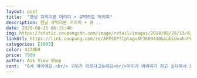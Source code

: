 ```yaml
---
layout: post 
title:  "핸날 큐빅리본 머리띠 + 큐빅하트 머리띠" 
description: 핸날 큐빅리본 머리띠 + 큐 ..
date: 2020-08-15 06:15:40 
img: https://static.coupangcdn.com/image/retail/images/2018/08/28/13/0/dde0a669-7df3-45aa-a980-1a405729bb03.jpg 
linkUrl: https://link.coupang.com/re/AFFSDP?lptag=AF3600438&subid=ahnPublicAsk&pageKey=130314500&itemId=383539352&vendorItemId=3931198467&traceid=V0-113-e57510c2ed9adc42 
categories: [1003] 
color: 4374D9 
price: 7900 
author: Ask View Shop 
cont:  "6세 여아예요.<br/> 귀뒤가 아프다고는해요<br/>아이가 머리띠가 하고 싶다해서 샀는데 힘은 없어요<br/>우선 머리띠는 이뻐요!근데 큐픽이 금방 빠질것 같아서 전 투명 메니큐어를 덧발라 났어요번창하시길^^<br/>잔머리까지 싹올라가네요<br/>제가 쓰면 안아프구요.<br/> 조금 늘려줘야겠어요<br/>큐빅빠질까봐 메니큐어발라놨네요<br/>" 
---
```

